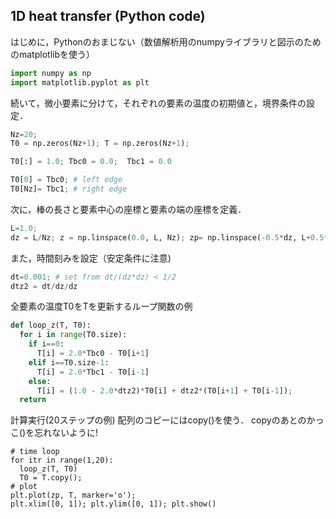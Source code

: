 ## 1D heat transfer (Python code)

はじめに，Pythonのおまじない（数値解析用のnumpyライブラリと図示のためのmatplotlibを使う） 
```Python
import numpy as np 
import matplotlib.pyplot as plt 
```

続いて，微小要素に分けて，それぞれの要素の温度の初期値と，境界条件の設定．
```Python
Nz=20; 
T0 = np.zeros(Nz+1); T = np.zeros(Nz+1);

T0[:] = 1.0; Tbc0 = 0.0;  Tbc1 = 0.0 

T0[0] = Tbc0; # left edge
T0[Nz]= Tbc1; # right edge
```

次に，棒の長さと要素中心の座標と要素の端の座標を定義．
```Python
L=1.0; 
dz = L/Nz; z = np.linspace(0.0, L, Nz); zp= np.linspace(-0.5*dz, L+0.5*dz, Nz+1)
```

また，時間刻みを設定（安定条件に注意)
```Python
dt=0.001; # set from dt/(dz*dz) < 1/2
dtz2 = dt/dz/dz
```

全要素の温度T0をTを更新するループ関数の例
```Python
def loop_z(T, T0):
  for i in range(T0.size):
    if i==0:
      T[i] = 2.0*Tbc0 - T0[i+1]
    elif i==T0.size-1:
      T[i] = 2.0*Tbc1 - T0[i-1]
    else: 
      T[i] = (1.0 - 2.0*dtz2)*T0[i] + dtz2*(T0[i+1] + T0[i-1]); 
  return
```

計算実行(20ステップの例) 
配列のコピーにはcopy()を使う． copyのあとのかっこ()を忘れないように!
```
# time loop
for itr in range(1,20):
  loop_z(T, T0)
  T0 = T.copy();
# plot 
plt.plot(zp, T, marker='o');
plt.xlim([0, 1]); plt.ylim([0, 1]); plt.show()
```
